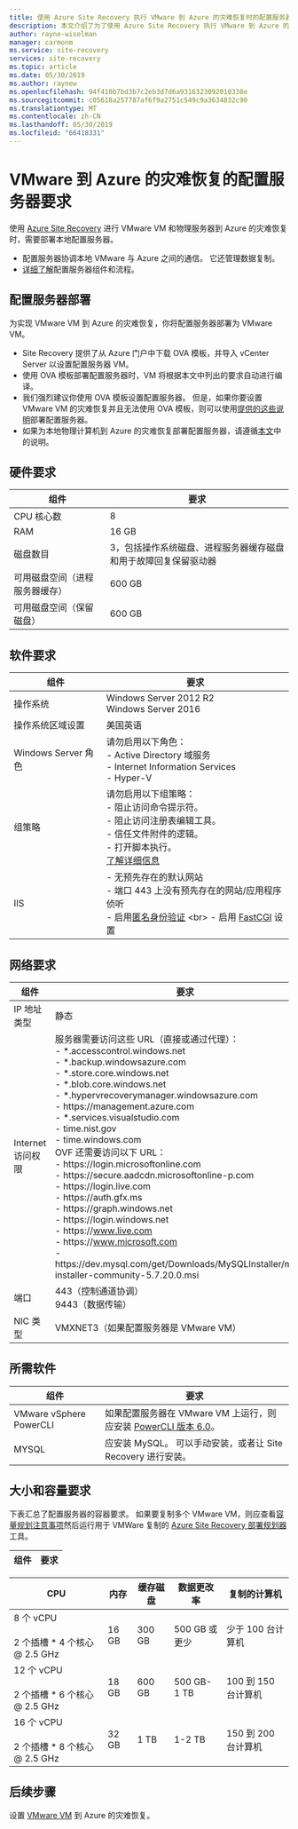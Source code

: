 ```yaml
---
title: 使用 Azure Site Recovery 执行 VMware 到 Azure 的灾难恢复时的配置服务器要求 | Microsoft Docs
description: 本文介绍了为了使用 Azure Site Recovery 执行 VMware 到 Azure 的灾难恢复而部署配置服务器时的支持和要求。
author: rayne-wiselman
manager: carmonm
ms.service: site-recovery
services: site-recovery
ms.topic: article
ms.date: 05/30/2019
ms.author: raynew
ms.openlocfilehash: 94f410b7bd3b7c2eb3d7d6a9316323092010338e
ms.sourcegitcommit: c05618a257787af6f9a2751c549c9a3634832c90
ms.translationtype: MT
ms.contentlocale: zh-CN
ms.lasthandoff: 05/30/2019
ms.locfileid: "66418331"
---
```

# <a name="configuration-server-requirements-for-vmware-disaster-recovery-to-azure"></a>VMware 到 Azure 的灾难恢复的配置服务器要求

使用 [Azure Site Recovery](site-recovery-overview.md) 进行 VMware VM 和物理服务器到 Azure 的灾难恢复时，需要部署本地配置服务器。

- 配置服务器协调本地 VMware 与 Azure 之间的通信。 它还管理数据复制。
- [详细了解](vmware-azure-architecture.md)配置服务器组件和流程。

## <a name="configuration-server-deployment"></a>配置服务器部署

为实现 VMware VM 到 Azure 的灾难恢复，你将配置服务器部署为 VMware VM。

- Site Recovery 提供了从 Azure 门户中下载 OVA 模板，并导入 vCenter Server 以设置配置服务器 VM。
- 使用 OVA 模板部署配置服务器时，VM 将根据本文中列出的要求自动进行编译。
- 我们强烈建议你使用 OVA 模板设置配置服务器。 但是，如果你要设置 VMware VM 的灾难恢复并且无法使用 OVA 模板，则可以使用[提供的这些说明](physical-azure-set-up-source.md)部署配置服务器。
- 如果为本地物理计算机到 Azure 的灾难恢复部署配置服务器，请遵循[本文](physical-azure-set-up-source.md)中的说明。 


## <a name="hardware-requirements"></a>硬件要求

组件  | 要求  
--- | ---
CPU 核心数 | 8 
RAM | 16 GB
磁盘数目 | 3，包括操作系统磁盘、进程服务器缓存磁盘和用于故障回复保留驱动器 
可用磁盘空间（进程服务器缓存） | 600 GB
可用磁盘空间（保留磁盘） | 600 GB

## <a name="software-requirements"></a>软件要求

组件  | 要求  
--- | ---
操作系统 | Windows Server 2012 R2 <br> Windows Server 2016
操作系统区域设置 | 美国英语
Windows Server 角色 | 请勿启用以下角色： <br> - Active Directory 域服务 <br>- Internet Information Services <br> - Hyper-V 
组策略 | 请勿启用以下组策略： <br> - 阻止访问命令提示符。 <br> - 阻止访问注册表编辑工具。 <br> - 信任文件附件的逻辑。 <br> - 打开脚本执行。 <br> [了解详细信息](https://technet.microsoft.com/library/gg176671(v=ws.10).aspx)
IIS | - 无预先存在的默认网站 <br> - 端口 443 上没有预先存在的网站/应用程序侦听 <br>- 启用[匿名身份验证](https://technet.microsoft.com/library/cc731244(v=ws.10).aspx) <br> - 启用 [FastCGI](https://technet.microsoft.com/library/cc753077(v=ws.10).aspx) 设置 

## <a name="network-requirements"></a>网络要求

组件  | 要求  
--- | --- 
IP 地址类型 | 静态 
Internet 访问权限 | 服务器需要访问这些 URL（直接或通过代理）： <br> - \*.accesscontrol.windows.net<br> - \*.backup.windowsazure.com <br>- \*.store.core.windows.net<br> - \*.blob.core.windows.net<br> - \*.hypervrecoverymanager.windowsazure.com  <br> - https:\//management.azure.com <br> - *.services.visualstudio.com <br> - time.nist.gov <br> - time.windows.com <br> OVF 还需要访问以下 URL： <br> - https:\//login.microsoftonline.com <br> - https:\//secure.aadcdn.microsoftonline-p.com <br> - https:\//login.live.com  <br> - https:\//auth.gfx.ms <br> - https:\//graph.windows.net <br> - https:\//login.windows.net <br> - https:\//www.live.com <br> - https:\//www.microsoft.com <br> - https:\//dev.mysql.com/get/Downloads/MySQLInstaller/mysql-installer-community-5.7.20.0.msi 
端口 | 443（控制通道协调）<br>9443（数据传输） 
NIC 类型 | VMXNET3（如果配置服务器是 VMware VM）

## <a name="required-software"></a>所需软件

组件  | 要求  
--- | ---
VMware vSphere PowerCLI | 如果配置服务器在 VMware VM 上运行，则应安装 [PowerCLI 版本 6.0](https://my.vmware.com/web/vmware/details?productId=491&downloadGroup=PCLI600R1)。
MYSQL | 应安装 MySQL。 可以手动安装，或者让 Site Recovery 进行安装。

## <a name="sizing-and-capacity-requirements"></a>大小和容量要求

下表汇总了配置服务器的容器要求。 如果要复制多个 VMware VM，则应查看[容量规划注意事项](site-recovery-plan-capacity-vmware.md)然后运行用于 VMWare 复制的 [Azure Site Recovery 部署规划器](site-recovery-deployment-planner.md)工具。 

组件  | 要求  
--- | ---

| CPU  | 内存  | 缓存磁盘  | 数据更改率  | 复制的计算机  |
| --- | --- | --- | --- | --- |
| 8 个 vCPU<br/><br/> 2 个插槽 * 4 个核心 \@ 2.5 GHz | 16 GB | 300 GB | 500 GB 或更少 | 少于 100 台计算机 |
| 12 个 vCPU<br/><br/> 2 个插槽 * 6 个核心 \@ 2.5 GHz | 18 GB | 600 GB | 500 GB-1 TB | 100 到 150 台计算机 |
| 16 个 vCPU<br/><br/> 2 个插槽 * 8 个核心 \@ 2.5 GHz | 32 GB | 1 TB | 1-2 TB | 150 到 200 台计算机 | 



## <a name="next-steps"></a>后续步骤
设置 [VMware VM](vmware-azure-tutorial.md) 到 Azure 的灾难恢复。
